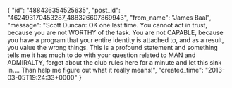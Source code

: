  {
   "id": "488436354525635",
   "post_id": "462493170453287_488326607869943",
   "from_name": "James Baal",
   "message": "Scott Duncan: OK one last time. You cannot act in trust, because you are not WORTHY of the task. You are not CAPABLE, because you have a program that your entire identity is attached to, and as a result, you value the wrong things. This is a profound statement and something tells me it has much to do with your question related to MAN and ADMIRALTY, forget about the club rules here for a minute and let this sink in.... Than help me figure out what it really means!",
   "created_time": "2013-03-05T19:24:33+0000"
 }

